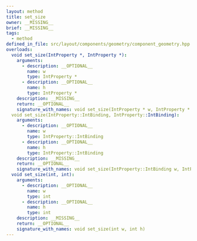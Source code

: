 ```yaml
---
layout: method
title: set_size
owner: __MISSING__
brief: __MISSING__
tags:
  - method
defined_in_file: src/layout/components/geometry/component_geometry.hpp
overloads:
  void set_size(IntProperty *, IntProperty *):
    arguments:
      - description: __OPTIONAL__
        name: w
        type: IntProperty *
      - description: __OPTIONAL__
        name: h
        type: IntProperty *
    description: __MISSING__
    return: __OPTIONAL__
    signature_with_names: void set_size(IntProperty * w, IntProperty * h)
  void set_size(IntProperty::IntBinding, IntProperty::IntBinding):
    arguments:
      - description: __OPTIONAL__
        name: w
        type: IntProperty::IntBinding
      - description: __OPTIONAL__
        name: h
        type: IntProperty::IntBinding
    description: __MISSING__
    return: __OPTIONAL__
    signature_with_names: void set_size(IntProperty::IntBinding w, IntProperty::IntBinding h)
  void set_size(int, int):
    arguments:
      - description: __OPTIONAL__
        name: w
        type: int
      - description: __OPTIONAL__
        name: h
        type: int
    description: __MISSING__
    return: __OPTIONAL__
    signature_with_names: void set_size(int w, int h)
---
```

